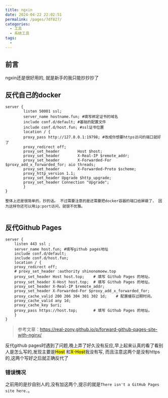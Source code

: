 ```yaml
---
title: ngxin
date: 2024-04-22 22:02:51
permalink: /pages/7df827/
categories:
  - 工具
  - 系统工具
tags:
  - 
---
```

## 前言

ngxin还是很好用的, 就是新手的我只能抄抄抄了

## 反代自己的docker

```NGINX
server {
        listen 50001 ssl;
        server_name hostname.fun; #填写绑定证书的域名
        include conf.d/default; #基础的配置文件
        include conf.d/host.fun; #ssl证书位置
        location / {
        proxy_pass http://127.0.0.1:19798; #改成你想要https访问的端口就好了
        proxy_redirect off;
        proxy_set_header        Host $host;
        proxy_set_header        X-Real-IP $remote_addr;
        proxy_set_header        X-Forwarded-For $proxy_add_x_forwarded_for; aio threads;
        proxy_set_header        X-Forwarded-Proto $scheme;
        proxy_http_version 1.1;
        proxy_set_header Upgrade $http_upgrade;
        proxy_set_header Connection "Upgrade";
        }
}

整体上还是很简单的，抄的话。 不过需要注意的是还需要把docker容器的端口给屏蔽了， 因为这样你还可以用ip:port访问，就很不优雅。


```

## 反代Github Pages

```NGINX
server {
    listen 443 ssl ;
    server_name host.fun; #填写github pages地址
    include conf.d/default;
    include conf.d/host.fun;
    location / {
    proxy_redirect off;
    # proxy_set_header :authority shinonomoew.top
    proxy_set_header Host host.top;    # 填写 Github Pages 的地址。
    proxy_set_header X-Host host.top;  # 填写 Github Pages 的地址。
    proxy_set_header X-Real-IP $remote_addr;
    proxy_set_header X-Forwarded-For $proxy_add_x_forwarded_for;
    proxy_cache_valid 200 206 304 301 302 1d;    # 配置缓存过期时间。
    proxy_cache_valid any 1d;
    proxy_cache_key $uri;
    proxy_pass https://host.top;       # 填写 Github Pages 的地址。
    }
}
```

> 参考文章：<https://real-zony.github.io/p/forward-github-pages-site-with-nginx/>

反代github pages时遇到了问题,晚上弄了好久没有反应,早上起来认真的看了看别人是怎么写的,发现主要是<mark>Host</mark> 和<mark>X-Host</mark>我没有写, 而且注意这两个是没有https的,这两个写好之后就正确反代了

### 错误情况

之前用的是抄自别人的,没有加这两个,提示的就是`There isn't a GitHub Pages site here.`。
